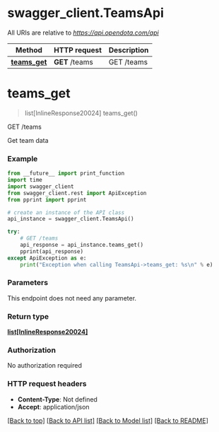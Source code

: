 # swagger_client.TeamsApi

All URIs are relative to *https://api.opendota.com/api*

Method | HTTP request | Description
------------- | ------------- | -------------
[**teams_get**](TeamsApi.md#teams_get) | **GET** /teams | GET /teams


# **teams_get**
> list[InlineResponse20024] teams_get()

GET /teams

Get team data

### Example 
```python
from __future__ import print_function
import time
import swagger_client
from swagger_client.rest import ApiException
from pprint import pprint

# create an instance of the API class
api_instance = swagger_client.TeamsApi()

try: 
    # GET /teams
    api_response = api_instance.teams_get()
    pprint(api_response)
except ApiException as e:
    print("Exception when calling TeamsApi->teams_get: %s\n" % e)
```

### Parameters
This endpoint does not need any parameter.

### Return type

[**list[InlineResponse20024]**](InlineResponse20024.md)

### Authorization

No authorization required

### HTTP request headers

 - **Content-Type**: Not defined
 - **Accept**: application/json

[[Back to top]](#) [[Back to API list]](../README.md#documentation-for-api-endpoints) [[Back to Model list]](../README.md#documentation-for-models) [[Back to README]](../README.md)

